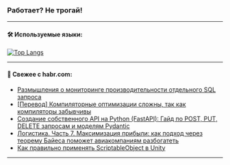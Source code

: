 ### Работает? Не трогай!

---
<!--
#### 🛠️ Technical stack:

![Java](https://img.shields.io/badge/Java-informational?logo=Oracle&style=flat&logoColor=white&color=FF4500)
![Kotlin](https://img.shields.io/badge/Kotlin-informational?logo=Kotlin&style=flat&logoColor=white&color=774D97)
![TS](https://img.shields.io/badge/TypeScript-informational?logo=typeScript&style=flat&logoColor=black&color=017acc)
![Python](https://img.shields.io/badge/Python-informational?logo=Python&style=flat&logoColor=black&color=ffdd54) <br>
![Spring](https://img.shields.io/badge/Spring-informational?logo=Spring&style=flat&logoColor=white&color=6DB33F) 
![SpringBoot](https://img.shields.io/badge/SpringBoot-informational?logo=SpringBoot&style=flat&logoColor=white&color=6DB33F)
![Nest](https://img.shields.io/badge/NestJS-informational?logo=NestJS&style=flat&logoColor=white&color=E0234E) 
![NodeJS](https://img.shields.io/badge/NodeJS-informational?logo=node.js&style=flat&logoColor=white&color=70A760)<br>
![PostgreSQL](https://img.shields.io/badge/PostgreSQL-informational?logo=PostgreSQL&style=flat&logoColor=white&color=DAA520)
![MongoDB](https://img.shields.io/badge/MongoDB-informational?logo=MongoDB&style=flat&logoColor=white&color=870000)
![Apache](https://img.shields.io/badge/Apache-informational?logo=apache&style=flat&logoColor=white&color=f74e28)

___ 
-->

#### 🛠️ Используемые языки:

[![Top Langs](https://github-readme-stats-u2qms2cxw-advtsettinggmailcoms-projects.vercel.app/api/top-langs/?username=zloylis&langs_count=10&hide_title=true&title_color=e6edf3&size_weight=0.5&count_weight=0.5&layout=compact&hide_progress=true&hide_border=true&theme=dracula)](https://github.com/zloylis)

<!---


####  :octocat:&nbsp;&nbsp; Статистика:

![GitHub stats](https://github-readme-stats-u2qms2cxw-advtsettinggmailcoms-projects.vercel.app/api?username=zloylis&show_icons=true&hide_border=true&theme=dracula&title_color=e6edf3&include_all_commits=true&count_private=true&hide_rank=false&hide_title=true&rank_icon=github)
-->
---

#### 💬 Свежее с habr.com:

<!-- BLOG-POST-LIST:START -->
- [Размышления о мониторинге производительности отдельного SQL запроса](https://habr.com/ru/articles/827156/?utm_source=habrahabr&utm_medium=rss&utm_campaign=827156)
- [[Перевод] Компиляторные оптимизации сложны, так как компиляторы забывчивы](https://habr.com/ru/companies/timeweb/articles/826998/?utm_source=habrahabr&utm_medium=rss&utm_campaign=826998)
- [Создание собственного API на Python &lpar;FastAPI&rpar;: Гайд по POST, PUT, DELETE запросам и моделям Pydantic](https://habr.com/ru/articles/827134/?utm_source=habrahabr&utm_medium=rss&utm_campaign=827134)
- [Логистика. Часть 7. Максимизация прибыли: как подход через теорему Байеса поможет авиакомпаниям разбогатеть](https://habr.com/ru/articles/827102/?utm_source=habrahabr&utm_medium=rss&utm_campaign=827102)
- [Как правильно применять ScriptableObject в Unity](https://habr.com/ru/articles/826478/?utm_source=habrahabr&utm_medium=rss&utm_campaign=826478)
<!-- BLOG-POST-LIST:END -->

---
